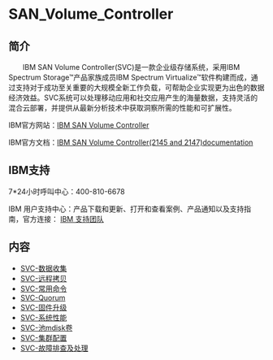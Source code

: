 # SAN_Volume_Controller

## 简介
&#8195;&#8195;IBM SAN Volume Controller(SVC)是一款企业级存储系统，采用IBM Spectrum Storage™产品家族成员IBM Spectrum Virtualize™软件构建而成，通过支持对于成功至关重要的大规模全新工作负载，可帮助企业实现更为出色的数据经济效益。SVC系统可以处理移动应用和社交应用产生的海量数据，支持灵活的混合云部署，并提供从最新分析技术中获取洞察所需的性能和可扩展性。

IBM官方网站：[IBM SAN Volume Controller](https://www.ibm.com/cn-zh/marketplace/san-volume-controller?mhsrc=ibmsearch_a&mhq=svc)

IBM官方文档：[IBM SAN Volume Controller(2145 and 2147)documentation](https://www.ibm.com/docs/en/sanvolumecontroller)

## IBM支持
7\*24小时呼叫中心：400-810-6678

IBM 用户支持中心：产品下载和更新、打开和查看案例、产品通知以及支持指南，官方连接：
[IBM 支持团队](https://www.ibm.com/mysupport/s/?language=zh_CN)

## 内容
- [SVC-数据收集](https://gitbook.big1000.com/03-IBM_Storage_System/10-SAN_Volume_Controller/01-SVC-%E6%95%B0%E6%8D%AE%E6%94%B6%E9%9B%86.html)
- [SVC-远程拷贝](https://gitbook.big1000.com/03-IBM_Storage_System/10-SAN_Volume_Controller/02-SVC-%E8%BF%9C%E7%A8%8B%E6%8B%B7%E8%B4%9D.html)
- [SVC-常用命令](https://gitbook.big1000.com/03-IBM_Storage_System/10-SAN_Volume_Controller/03-SVC-%E5%B8%B8%E7%94%A8%E5%91%BD%E4%BB%A4.html)
- [SVC-Quorum](https://gitbook.big1000.com/03-IBM_Storage_System/10-SAN_Volume_Controller/04-SVC-Quorum.html)
- [SVC-固件升级](https://gitbook.big1000.com/03-IBM_Storage_System/10-SAN_Volume_Controller/05-SVC-%E5%9B%BA%E4%BB%B6%E5%8D%87%E7%BA%A7.html)
- [SVC-系统性能](https://gitbook.big1000.com/03-IBM_Storage_System/10-SAN_Volume_Controller/06-SVC-%E7%B3%BB%E7%BB%9F%E6%80%A7%E8%83%BD.html)
- [SVC-池mdisk卷](https://gitbook.big1000.com/03-IBM_Storage_System/10-SAN_Volume_Controller/07-SVC-%E6%B1%A0mdisk%E5%8D%B7.html)
- [SVC-集群配置](https://gitbook.big1000.com/03-IBM_Storage_System/10-SAN_Volume_Controller/08-SVC-%E9%9B%86%E7%BE%A4%E9%85%8D%E7%BD%AE.html)
- [SVC-故障排查及处理](https://gitbook.big1000.com/03-IBM_Storage_System/10-SAN_Volume_Controller/19-SVC-%E6%95%85%E9%9A%9C%E6%8E%92%E6%9F%A5%E5%8F%8A%E5%A4%84%E7%90%86.html)